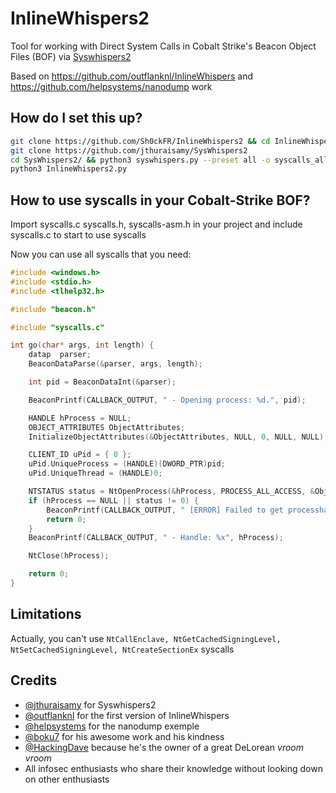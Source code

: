 # InlineWhispers2
Tool for working with Direct System Calls in Cobalt Strike's Beacon Object Files (BOF) via [Syswhispers2](https://github.com/jthuraisamy/SysWhispers2)

Based on https://github.com/outflanknl/InlineWhispers and https://github.com/helpsystems/nanodump work

## How do I set this up?

```bash
git clone https://github.com/Sh0ckFR/InlineWhispers2 && cd InlineWhispers2
git clone https://github.com/jthuraisamy/SysWhispers2
cd SysWhispers2/ && python3 syswhispers.py --preset all -o syscalls_all && cd ..
python3 InlineWhispers2.py
```

## How to use syscalls in your Cobalt-Strike BOF?

Import syscalls.c syscalls.h, syscalls-asm.h in your project and include syscalls.c to start to use syscalls

Now you can use all syscalls that you need:

```c
#include <windows.h>
#include <stdio.h>
#include <tlhelp32.h>

#include "beacon.h"

#include "syscalls.c"

int go(char* args, int length) {
	datap  parser;
	BeaconDataParse(&parser, args, length);

	int pid = BeaconDataInt(&parser);

	BeaconPrintf(CALLBACK_OUTPUT, "	- Opening process: %d.", pid);

	HANDLE hProcess = NULL;
	OBJECT_ATTRIBUTES ObjectAttributes;
	InitializeObjectAttributes(&ObjectAttributes, NULL, 0, NULL, NULL);

	CLIENT_ID uPid = { 0 };
	uPid.UniqueProcess = (HANDLE)(DWORD_PTR)pid;
	uPid.UniqueThread = (HANDLE)0;

	NTSTATUS status = NtOpenProcess(&hProcess, PROCESS_ALL_ACCESS, &ObjectAttributes, &uPid);
	if (hProcess == NULL || status != 0) {
		BeaconPrintf(CALLBACK_OUTPUT, "	[ERROR] Failed to get processhandle, status: 0x%lx", status);
		return 0;
	}
	BeaconPrintf(CALLBACK_OUTPUT, "	- Handle: %x", hProcess);

	NtClose(hProcess);

	return 0;
}
```

## Limitations

Actually, you can't use `NtCallEnclave, NtGetCachedSigningLevel, NtSetCachedSigningLevel, NtCreateSectionEx` syscalls

## Credits

* [@jthuraisamy](https://github.com/jthuraisamy) for Syswhispers2
* [@outflanknl](https://github.com/outflanknl) for the first version of InlineWhispers
* [@helpsystems](https://github.com/helpsystems) for the nanodump exemple
* [@boku7](https://github.com/boku7) for his awesome work and his kindness
* [@HackingDave](https://github.com/HackingDave) because he's the owner of a great DeLorean *vroom vroom*
* All infosec enthusiasts who share their knowledge without looking down on other enthusiasts
